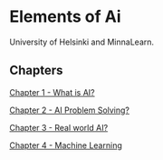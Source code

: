 
# Elements of Ai 

University of Helsinki and MinnaLearn. 

## Chapters

[Chapter 1 - What is AI?](https://github.com/allan1code/Elements-of-Ai-Solutions/tree/main/Chapter%201%20-%20What%20is%20AI%3F)

[Chapter 2 - AI Problem Solving?](https://github.com/allan1code/Elements-of-Ai-Solutions/tree/main/Chapter%202%20-%20AI%20problem%20Solving)

[Chapter 3 - Real world AI?](https://github.com/allan1code/Elements-of-Ai-Solutions/tree/main/Chapter%203%20-%20Real%20world%20AI)

[Chapter 4 - Machine Learning](https://github.com/allan1code/Elements-of-Ai/tree/main/Chapter%204%20-%20Machine%20learning)
